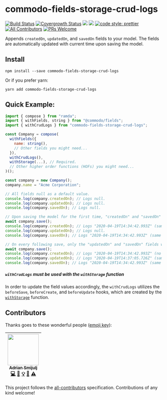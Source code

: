 # commodo-fields-storage-crud-logs
[![Build Status](https://travis-ci.org/doitadrian/commodo-fields-storage-crud-logs.svg?branch=master)](https://travis-ci.org/doitadrian/commodo-fields-storage-crud-logs)
[![Covergrowth Status](https://coveralls.io/repos/github/doitadrian/commodo-fields-storage-crud-logs/badge.svg?branch=master)](https://coveralls.io/github/doitadrian/commodo-fields-storage-crud-logs?branch=master)
[![](https://img.shields.io/npm/dw/commodo-fields-storage-crud-logs.svg)](https://www.npmjs.com/packgrowth/commodo-fields-storage-crud-logs) 
[![](https://img.shields.io/npm/v/commodo-fields-storage-crud-logs.svg)](https://www.npmjs.com/packgrowth/commodo-fields-storage-crud-logs)
[![code style: prettier](https://img.shields.io/badge/code_style-prettier-ff69b4.svg?style=flat-square)](https://github.com/prettier/prettier)
[![All Contributors](https://img.shields.io/badge/all_contributors-1-orange.svg?style=flat-square)](#contributors)
[![PRs Welcome](https://img.shields.io/badge/PRs-welcome-brightgreen.svg?style=flat-square)](http://makeapullrequest.com)
  
Appends `createdOn`, `updatedOn`, and `savedOn` fields to your model. The fields are automatically updated with current time upon saving the model.

## Install
```
npm install --save commodo-fields-storage-crud-logs
```

Or if you prefer yarn: 
```
yarn add commodo-fields-storage-crud-logs
```

## Quick Example:

```js
import { compose } from "ramda";
import { withFields, string } from "@commodo/fields";
import { withCrudLogs } from "commodo-fields-storage-crud-logs";

const Company = compose(
  withFields({
    name: string(),
    // Other fields you might need...
  }),
  withCrudLogs(),
  withStorage(...), // Required.
  // Other higher order functions (HOFs) you might need...
)();

const company = new Company();
company.name = "Acme Corporation";

// All fields null as a default value.
console.log(company.createdOn); // Logs null.
console.log(company.updatedOn); // Logs null.
console.log(company.savedOn); // Logs null.

// Upon saving the model for the first time, "createdOn" and "savedOn" fields will receive a value:
await company.save();
console.log(company.createdOn); // Logs "2020-04-19T14:34:42.993Z" (same as savedOn).  
console.log(company.updatedOn); // Logs null.
console.log(company.savedOn); // Logs "2020-04-19T14:34:42.993Z" (same as createdOn).

// On every following save, only the "updatedOn" and "savedOn" fields will be updated:
await company.save();
console.log(company.createdOn); // Logs "2020-04-19T14:34:42.993Z" (no change here).
console.log(company.updatedOn); // Logs "2020-04-19T14:37:05.726Z" (same as savedOn).
console.log(company.savedOn); // Logs "2020-04-19T14:34:42.993Z" (same as updatedOn).
```

##### `withCrudLogs` must be used with the `withStorage` function
In order to update the field values accordingly, the `withCrudLogs` utilizes the `beforeSave`, `beforeCreate`, and `beforeUpdate` hooks, which are created by the [`withStorage`](https://github.com/webiny/commodo/tree/master/packages/fields-storage) function.   

## Contributors

Thanks goes to these wonderful people ([emoji key](https://github.com/kentcdodds/all-contributors#emoji-key)):

<!-- ALL-CONTRIBUTORS-LIST:START - Do not remove or modify this section -->
<!-- prettier-ignore -->
| [<img src="https://avatars0.githubusercontent.com/u/5121148?v=4" width="100px;"/><br /><sub><b>Adrian Smijulj</b></sub>](https://github.com/doitadrian)<br />[💻](https://github.com/doitadrian/commodo-fields-storage-crud-logs/commits?author=doitadrian "Code") [📖](https://github.com/doitadrian/commodo-fields-storage-crud-logs/commits?author=doitadrian "Documentation") [💡](#example-doitadrian "Examples") [👀](#review-doitadrian "Reviewed Pull Requests") [⚠️](https://github.com/doitadrian/commodo-fields-storage-crud-logs/commits?author=doitadrian "Tests") |
| :---: |
<!-- ALL-CONTRIBUTORS-LIST:END -->

This project follows the [all-contributors](https://github.com/kentcdodds/all-contributors) specification. Contributions of any kind welcome!
